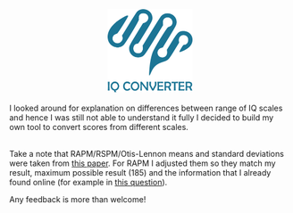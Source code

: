 <span align="center">
  <div><img src="https://github.com/Megaemce/IQ-converter/blob/master/logo.png" width="30%"/>
</div>
</span>

<br>
I looked around for explanation on differences between range of IQ scales and hence I was still not able to understand it fully I decided to build my own tool to convert scores from different scales.
<br>
<br>

Take a note that RAPM/RSPM/Otis-Lennon means and standard deviations were taken from [this paper](http://arthurjensen.net/wp-content/uploads/2014/06/Equating-the-Standard-and-Advanced-Forms-of-the-Raven-Progressive-Matrices-1988-by-Arthur-Robert-Jensen-Dennis-P.-Saccuzzo-Gerald-E.-Larson.pdf). For RAPM I adjusted them so they match my result, maximum possible result (185) and the information that I already found online (for example in [this question](https://www.reddit.com/r/mensa/comments/iwwf5j/ravens_advanced_progressive_matrices_raw_score/)).

Any feedback is more than welcome!
